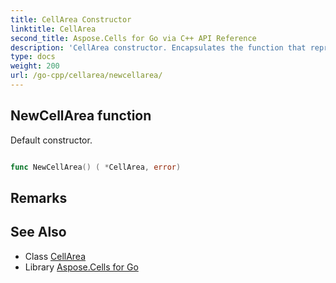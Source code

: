 ```yaml
---
title: CellArea Constructor 
linktitle: CellArea
second_title: Aspose.Cells for Go via C++ API Reference
description: 'CellArea constructor. Encapsulates the function that represents newcellarea in Go.'
type: docs
weight: 200
url: /go-cpp/cellarea/newcellarea/
---
```


## NewCellArea function

Default constructor.

```go

func NewCellArea() ( *CellArea, error)

```

## Remarks


## See Also

* Class [CellArea](../)
* Library [Aspose.Cells for Go](../../)
